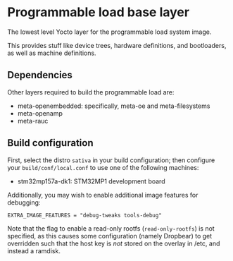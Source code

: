# Programmable load base layer
The lowest level Yocto layer for the programmable load system image.

This provides stuff like device trees, hardware definitions, and bootloaders, as well as machine definitions.

## Dependencies
Other layers required to build the programmable load are:

- meta-openembedded: specifically, meta-oe and meta-filesystems
- meta-openamp
- meta-rauc

## Build configuration
First, select the distro `sativa` in your build configuration; then configure your `build/conf/local.conf` to use one of the following machines:

- stm32mp157a-dk1: STM32MP1 development board

Additionally, you may wish to enable additional image features for debugging:

```
EXTRA_IMAGE_FEATURES = "debug-tweaks tools-debug"
```

Note that the flag to enable a read-only rootfs (`read-only-rootfs`) is not specified, as this causes some configuration (namely Dropbear) to get overridden such that the host key is _not_ stored on the overlay in /etc, and instead a ramdisk.
